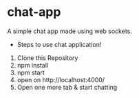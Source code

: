 # chat-app
A simple chat app made using web sockets.
* Steps to use chat application!
1. Clone this Repository
2. npm install
3. npm start
4. open on http://localhost:4000/
5. Open one more tab & start chatting
